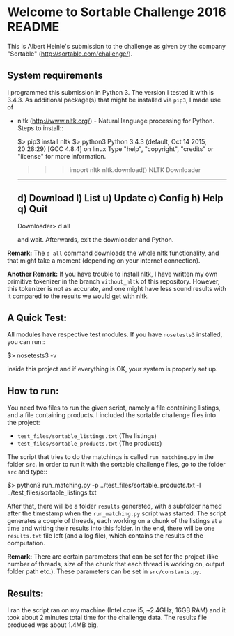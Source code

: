 Welcome to Sortable Challenge 2016 README
=========================================

This is Albert Heinle's submission to the challenge as given by the
company "Sortable" (http://sortable.com/challenge/).

System requirements
-------------------

I programmed this submission in Python 3. The version I tested it with
is 3.4.3. As additional package(s) that might be installed via `pip3`, I
made use of

- nltk (http://www.nltk.org/) - Natural language processing for Python.
  Steps to install::

    $> pip3 install nltk
    $> python3
    Python 3.4.3 (default, Oct 14 2015, 20:28:29) 
    [GCC 4.8.4] on linux
    Type "help", "copyright", "credits" or "license" for more information.
    >>> import nltk
    >>> nltk.download()
    NLTK Downloader
    ---------------------------------------------------------------------------
    d) Download   l) List    u) Update   c) Config   h) Help   q) Quit
    ---------------------------------------------------------------------------
    Downloader> d all
    
  and wait. Afterwards, exit the downloader and Python.

**Remark:** The `d all` command downloads the whole nltk
functionality, and that might take a moment (depending on your
internet connection).

**Another Remark:** If you have trouble to install nltk, I have
written my own primitive tokenizer in the branch `without_nltk` of
this repository. However, this tokenizer is not as accurate, and one
might have less sound results with it compared to the results we would
get with nltk.


A Quick Test:
-------------

All modules have respective test modules. If you have `nosetests3`
installed, you can run::

  $> nosetests3 -v

inside this project and if everything is OK, your system is properly
set up.


How to run:
-----------

You need two files to run the given script, namely a file containing
listings, and a file containing products. I included the sortable
challenge files into the project:

 - `test_files/sortable_listings.txt` (The listings)
 - `test_files/sortable_products.txt` (The products)

The script that tries to do the matchings is called `run_matching.py`
in the folder `src`. In order to run it with the sortable challenge
files, go to the folder `src` and type::

  $> python3 run_matching.py -p ../test_files/sortable_products.txt -l ../test_files/sortable_listings.txt

After that, there will be a folder `results` generated, with a
subfolder named after the timestamp when the `run_matching.py` script
was started. The script generates a couple of threads, each working on
a chunk of the listings at a time and writing their results into this
folder. In the end, there will be one `results.txt` file left (and a
log file), which contains the results of the computation.

**Remark:** There are certain parameters that can be set for the
project (like number of threads, size of the chunk that each thread
is working on, output folder path etc.). These parameters can be set
in `src/constants.py`.

Results:
--------

I ran the script ran on my machine (Intel core i5, ~2.4GHz, 16GB RAM)
and it took about 2 minutes total time for the challenge data. The
results file produced was about 1.4MB big.
